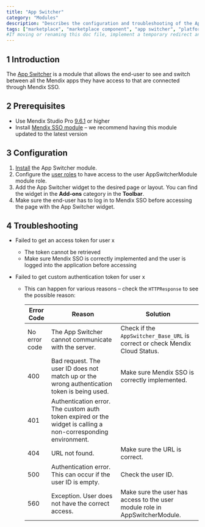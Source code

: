 ```yaml
---
title: "App Switcher"
category: "Modules"
description: "Describes the configuration and troubleshooting of the App Switcher module, which is available in the Mendix Marketplace."
tags: ["marketplace", "marketplace component", "app switcher", "platform support"]
#If moving or renaming this doc file, implement a temporary redirect and let the respective team know they should update the URL in the product. See Mapping to Products for more details. 
---
```


## 1 Introduction

The [App Switcher](https://marketplace.mendix.com/link/component/119451) is a module that allows the end-user to see and switch between all the Mendix apps they have access to that are connected through Mendix SSO.

## 2 Prerequisites

- Use Mendix Studio Pro [9.6.1](/releasenotes/studio-pro/9.1) or higher
- Install [Mendix SSO module](/appstore/modules/mendix-sso) – we recommend having this module updated to the latest version

## 3 Configuration

1. [Install](/appstore/general/app-store-content) the App Switcher module.
2. Configure the [user roles](/refguide/user-roles) to have access to the user AppSwitcherModule module role.
3. Add the App Switcher widget to the desired page or layout. You can find the widget in the **Add-ons** category in the **Toolbar**.
4. Make sure the end-user has to log in to Mendix SSO before accessing the page with the App Switcher widget.

## 4 Troubleshooting

- Failed to get an access token for user x
  - The token cannot be retrieved
  - Make sure Mendix SSO is correctly implemented and the user is logged into the application before accessing
  
- Failed to get custom authentication token for user x
  - This can happen for various reasons – check the `HTTPResponse` to see the possible reason:
    
    | Error Code | Reason | Solution |
    | ---------- | ------ |------ |
    | No error code | The App Switcher cannot communicate with the server. |Check if the `AppSwitcher_Base_URL` is correct or check Mendix Cloud Status.|
    | 400 | Bad request. The user ID does not match up or the wrong authentication token is being used. |Make sure Mendix SSO is correctly implemented.|
    | 401 | Authentication error. The custom auth token expired or the widget is calling a non-corresponding environment. ||
    | 404 | URL not found. |Make sure the URL is correct.|
    | 500 | Authentication error. This can occur if the user ID is empty. |Check the user ID.|
    | 560 | Exception. User does not have the correct access. |Make sure the user has access to the user module role in AppSwitcherModule.|
    
    
    
